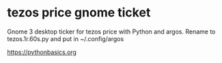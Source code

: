 # tezos price gnome ticket 

Gnome 3 desktop ticker for tezos price with Python and argos. Rename to tezos.1r.60s.py and put in ~/.config/argos

https://pythonbasics.org
